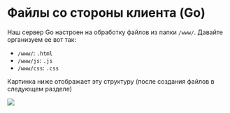 # Файлы со стороны клиента (Go)

Наш сервер Go настроен на обработку файлов из папки `/www/`. Давайте организуем ее вот так:

- `/www/`: `.html` 
- `/www/js`: `.js`
- `/www/css`: `.css`

Картинка ниже отображает эту структуру (после создания файлов в следующем разделе) 

![](_media/go/vs_code_allfiles_ui.png)

